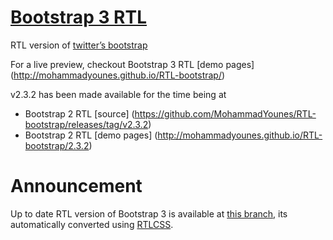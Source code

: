 # [Bootstrap 3 RTL](https://github.com/MohammadYounes/RTL-bootstrap)


RTL version of [twitter’s bootstrap]( https://github.com/twbs/bootstrap)

For a live preview, checkout Bootstrap 3 RTL [demo pages] (http://mohammadyounes.github.io/RTL-bootstrap/)

v2.3.2 has been made available for the time being at

 * Bootstrap 2 RTL [source] (https://github.com/MohammadYounes/RTL-bootstrap/releases/tag/v2.3.2) 
 * Bootstrap 2 RTL [demo pages] (http://mohammadyounes.github.io/RTL-bootstrap/2.3.2)


# Announcement
Up to date RTL version of Bootstrap 3 is available at [this branch](https://github.com/MohammadYounes/RTL-bootstrap/tree/3), its automatically converted using [RTLCSS](https://github.com/MohammadYounes/rtlcss).
